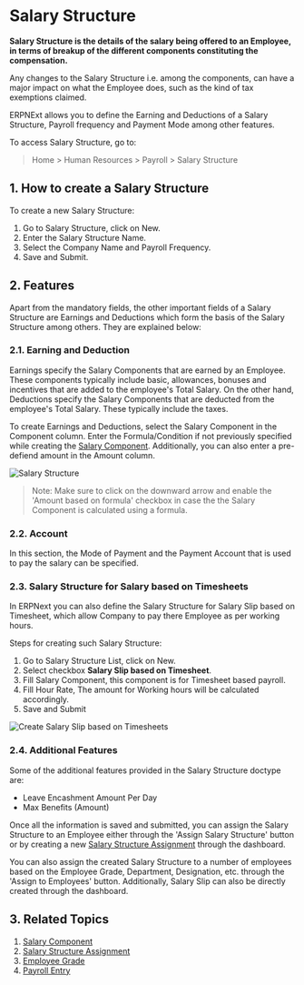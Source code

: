 <!-- add-breadcrumbs -->
# Salary Structure

**Salary Structure is the details of the salary being offered to an Employee, in terms of breakup of the different components constituting the compensation.**

Any changes to the Salary Structure i.e. among the components, can have a major impact on what the Employee does, such as the kind of tax exemptions claimed.

ERPNExt allows you to define the Earning and Deductions of a Salary Structure, Payroll frequency and Payment Mode among other features.

To access Salary Structure, go to:
> Home > Human Resources > Payroll > Salary Structure

## 1. How to create a Salary Structure

To create a new Salary Structure:

1. Go to Salary Structure, click on New.
2. Enter the Salary Structure Name.
3. Select the Company Name and Payroll Frequency.
3. Save and Submit.


## 2. Features

Apart from the mandatory fields, the other important fields of a Salary Structure are Earnings and Deductions which form the basis of the Salary Structure among others. They are explained below:

### 2.1. Earning and Deduction

Earnings specify the Salary Components that are earned by an Employee. These components typically include basic, allowances, bonuses and incentives that are added to the employee's Total Salary. On the other hand, Deductions specify the Salary Components that are deducted from the employee's Total Salary. These typically include the taxes.


To create Earnings and Deductions, select the Salary Component in the Component column. Enter the Formula/Condition if not previously specified while creating the [Salary Component](/docs/user/manual/en/human-resources/salary-component). Additionally, you can also enter a pre-defiend amount in the Amount column.



<img class="screenshot" alt="Salary Structure" src="{{docs_base_url}}/assets/img/human-resources/salary-structure.png">


> Note: Make sure to click on the downward arrow and enable the 'Amount based on formula' checkbox in case the the Salary Component is calculated using a formula.


### 2.2. Account

In this section, the Mode of Payment and the Payment Account that is used to pay the salary can be specified.

### 2.3. Salary Structure for Salary based on Timesheets

In ERPNext you can also define the Salary Structure for Salary Slip based on Timesheet, which allow Company to pay there Employee as per working hours.

Steps for creating such Salary Structure:

1. Go to Salary Structure List, click on New.
1. Select checkbox **Salary Slip based on Timesheet**.
1. Fill Salary Component, this component is for Timesheet based payroll.
1. Fill Hour Rate, The amount for Working hours will be calculated accordingly.
1. Save and Submit

<img class="screenshot" alt="Create Salary Slip based on Timesheets" src="{{docs_base_url}}/assets/img/human-resources/salary-structure-for-salary-based-on-timesheets.png">

### 2.4. Additional Features

Some of the additional features provided in the Salary Structure doctype are:

* Leave Encashment Amount Per Day
* Max Benefits (Amount)

Once all the information is saved and submitted, you can assign the Salary Structure to an Employee either through the 'Assign Salary Structure' button or by creating a new [Salary Structure Assignment](/docs/user/manual/en/human-resources/salary-structure-assignment) through the dashboard.

You can also assign the created Salary Structure to a number of employees based on the Employee Grade, Department, Designation, etc. through the 'Assign to Employees' button.
Additionally, Salary Slip can also be directly created through the dashboard.

## 3. Related Topics

1. [Salary Component](/docs/user/manual/en/human-resources/salary-component)
1. [Salary Structure Assignment](/docs/user/manual/en/human-resources/salary-structure-assignment)
1. [Employee Grade](/docs/user/manual/en/human-resources/employee-grade)
1. [Payroll Entry](/docs/user/manual/en/human-resources/payroll-entry)


